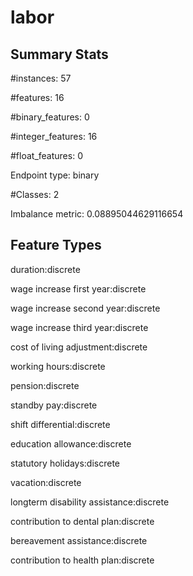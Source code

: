 # labor

## Summary Stats

#instances: 57

#features: 16

  #binary_features: 0

  #integer_features: 16

  #float_features: 0

Endpoint type: binary

#Classes: 2

Imbalance metric: 0.08895044629116654

## Feature Types

 duration:discrete

wage increase first year:discrete

wage increase second year:discrete

wage increase third year:discrete

cost of living adjustment:discrete

working hours:discrete

pension:discrete

standby pay:discrete

shift differential:discrete

education allowance:discrete

statutory holidays:discrete

vacation:discrete

longterm disability assistance:discrete

contribution to dental plan:discrete

bereavement assistance:discrete

contribution to health plan:discrete

